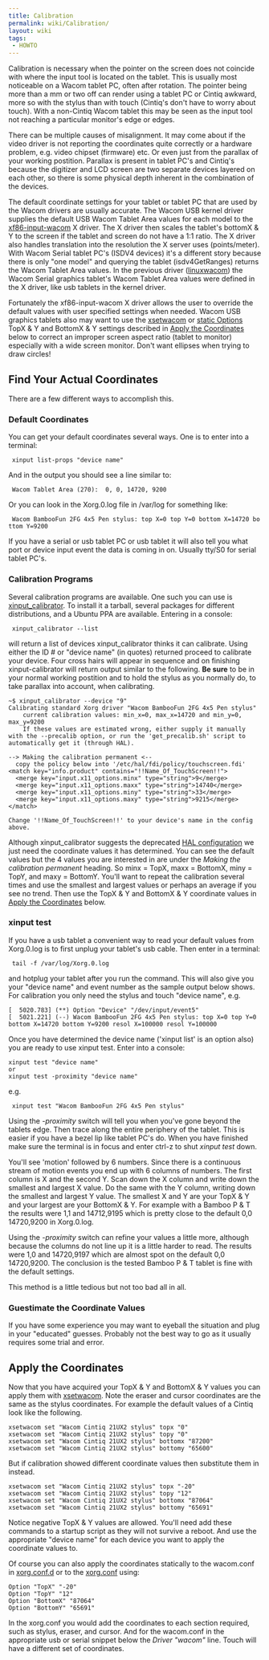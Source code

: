 ```yaml
---
title: Calibration
permalink: wiki/Calibration/
layout: wiki
tags:
 - HOWTO
---
```


Calibration is necessary when the pointer on the screen does not
coincide with where the input tool is located on the tablet. This is
usually most noticeable on a Wacom tablet PC, often after rotation. The
pointer being more than a mm or two off can render using a tablet PC or
Cintiq awkward, more so with the stylus than with touch (Cintiq's don't
have to worry about touch). With a non-Cintiq Wacom tablet this may be
seen as the input tool not reaching a particular monitor's edge or
edges.

There can be multiple causes of misalignment. It may come about if the
video driver is not reporting the coordinates quite correctly or a
hardware problem, e.g. video chipset (firmware) etc. Or even just from
the parallax of your working postition. Parallax is present in tablet
PC's and Cintiq's because the digitizer and LCD screen are two separate
devices layered on each other, so there is some physical depth inherent
in the combination of the devices.

The default coordinate settings for your tablet or tablet PC that are
used by the Wacom drivers are usually accurate. The Wacom USB kernel
driver supplies the default USB Wacom Tablet Area values for each model
to the [xf86-input-wacom](xf86-input-wacom "wikilink") X driver. The X
driver then scales the tablet's bottomX & Y to the screen if the tablet
and screen do not have a 1:1 ratio. The X driver also handles
translation into the resolution the X server uses (points/meter). With
Wacom Serial tablet PC's (ISDV4 devices) it's a different story because
there is only "one model" and querying the tablet (isdv4GetRanges)
returns the Wacom Tablet Area values. In the previous driver
([linuxwacom](linuxwacom "wikilink")) the Wacom Serial graphics tablet's
Wacom Tablet Area values were defined in the X driver, like usb tablets
in the kernel driver.

Fortunately the xf86-input-wacom X driver allows the user to override
the default values with user specified settings when needed. Wacom USB
graphics tablets also may want to use the
[xsetwacom](xsetwacom "wikilink") or [static
Options](/wiki/Configuring_X#Hotplugging_setup_with_udev "wikilink") TopX & Y
and BottomX & Y settings described in [Apply the
Coordinates](/wiki/Calibration#Apply_the_Coordinates "wikilink") below to
correct an improper screen aspect ratio (tablet to monitor) especially
with a wide screen monitor. Don't want ellipses when trying to draw
circles!

Find Your Actual Coordinates
----------------------------

There are a few different ways to accomplish this.

### Default Coordinates

You can get your default coordinates several ways. One is to enter into
a terminal:

` xinput list-props "device name"`

And in the output you should see a line similar to:

` Wacom Tablet Area (270):  0, 0, 14720, 9200`

Or you can look in the Xorg.0.log file in /var/log for something like:

` Wacom BambooFun 2FG 4x5 Pen stylus: top X=0 top Y=0 bottom X=14720 bottom Y=9200`

If you have a serial or usb tablet PC or usb tablet it will also tell
you what port or device input event the data is coming in on. Usually
tty/S0 for serial tablet PC's.

### Calibration Programs

Several calibration programs are available. One such you can use is
[xinput\_calibrator](/wiki/External_applications#xinput_calibrator "wikilink").
To install it a tarball, several packages for different distributions,
and a Ubuntu PPA are available. Entering in a console:

` xinput_calibrator --list`

will return a list of devices xinput\_calibrator thinks it can
calibrate. Using either the ID \# or "device name" (in quotes) returned
proceed to calibrate your device. Four cross hairs will appear in
sequence and on finishing xinput-calibrator will return output similar
to the following. **Be sure** to be in your normal working postition and
to hold the stylus as you normally do, to take parallax into account,
when calibrating.

    ~$ xinput_calibrator --device "9"
    Calibrating standard Xorg driver "Wacom BambooFun 2FG 4x5 Pen stylus"
        current calibration values: min_x=0, max_x=14720 and min_y=0, max_y=9200
        If these values are estimated wrong, either supply it manually with the --precalib option, or run the 'get_precalib.sh' script to automatically get it (through HAL).

    --> Making the calibration permanent <--
      copy the policy below into '/etc/hal/fdi/policy/touchscreen.fdi'
    <match key="info.product" contains="!!Name_Of_TouchScreen!!">
      <merge key="input.x11_options.minx" type="string">9</merge>
      <merge key="input.x11_options.maxx" type="string">14740</merge>
      <merge key="input.x11_options.miny" type="string">33</merge>
      <merge key="input.x11_options.maxy" type="string">9215</merge>
    </match>

    Change '!!Name_Of_TouchScreen!!' to your device's name in the config above.

Although xinput\_calibrator suggests the deprecated [HAL
configuration](/wiki/Configuring_X#Hotplugging_setup_with_HAL "wikilink") we
just need the coordinate values it has determined. You can see the
default values but the 4 values you are interested in are under the
*Making the calibration permanent* heading. So minx = TopX, maxx =
BottomX, miny = TopY, and maxy = BottomY. You'll want to repeat the
calibration several times and use the smallest and largest values or
perhaps an average if you see no trend. Then use the TopX & Y and
BottomX & Y coordinate values in [Apply the
Coordinates](/wiki/Calibration#Apply_the_Coordinates "wikilink") below.

### xinput test

If you have a usb tablet a convenient way to read your default values
from Xorg.0.log is to first unplug your tablet's usb cable. Then enter
in a terminal:

` tail -f /var/log/Xorg.0.log`

and hotplug your tablet after you run the command. This will also give
you your "device name" and event number as the sample output below
shows. For calibration you only need the stylus and touch "device name",
e.g.

    [  5020.783] (**) Option "Device" "/dev/input/event5"
    [  5021.221] (--) Wacom BambooFun 2FG 4x5 Pen stylus: top X=0 top Y=0 bottom X=14720 bottom Y=9200 resol X=100000 resol Y=100000

Once you have determined the device name ('xinput list' is an option
also) you are ready to use xinput test. Enter into a console:

    xinput test "device name"
    or
    xinput test -proximity "device name"

e.g.

` xinput test "Wacom BambooFun 2FG 4x5 Pen stylus"`

Using the *-proximity* switch will tell you when you've gone beyond the
tablets edge. Then trace along the entire periphery of the tablet. This
is easier if you have a bezel lip like tablet PC's do. When you have
finished make sure the terminal is in focus and enter ctrl-z to shut
*xinput test* down.

You'll see 'motion' followed by 6 numbers. Since there is a continuous
stream of motion events you end up with 6 columns of numbers. The first
column is X and the second Y. Scan down the X column and write down the
smallest and largest X value. Do the same with the Y column, writing
down the smallest and largest Y value. The smallest X and Y are your
TopX & Y and your largest are your BottomX & Y. For example with a
Bamboo P & T the results were 1,1 and 14712,9195 which is pretty close
to the default 0,0 14720,9200 in Xorg.0.log.

Using the *-proximity* switch can refine your values a little more,
although because the columns do not line up it is a little harder to
read. The results were 1,0 and 14720,9197 which are almost spot on the
default 0,0 14720,9200. The conclusion is the tested Bamboo P & T tablet
is fine with the default settings.

This method is a little tedious but not too bad all in all.

### Guestimate the Coordinate Values

If you have some experience you may want to eyeball the situation and
plug in your "educated" guesses. Probably not the best way to go as it
usually requires some trial and error.

Apply the Coordinates
---------------------

Now that you have acquired your TopX & Y and BottomX & Y values you can
apply them with [xsetwacom](xsetwacom "wikilink"). Note the eraser and
cursor coordinates are the same as the stylus coordinates. For example
the default values of a Cintiq look like the following.

    xsetwacom set "Wacom Cintiq 21UX2 stylus" topx "0"
    xsetwacom set "Wacom Cintiq 21UX2 stylus" topy "0"
    xsetwacom set "Wacom Cintiq 21UX2 stylus" bottomx "87200"
    xsetwacom set "Wacom Cintiq 21UX2 stylus" bottomy "65600"

But if calibration showed different coordinate values then substitute
them in instead.

    xsetwacom set "Wacom Cintiq 21UX2 stylus" topx "-20"
    xsetwacom set "Wacom Cintiq 21UX2 stylus" topy "12"
    xsetwacom set "Wacom Cintiq 21UX2 stylus" bottomx "87064"
    xsetwacom set "Wacom Cintiq 21UX2 stylus" bottomy "65691"

Notice negative TopX & Y values are allowed. You'll need add these
commands to a startup script as they will not survive a reboot. And use
the appropriate "device name" for each device you want to apply the
coordinate values to.

Of course you can also apply the coordinates statically to the
wacom.conf in
[xorg.conf.d](/wiki/Configuring_X#Hotplugging_setup_with_udev "wikilink") or
to the
[xorg.conf](/wiki/Configuring_X#Manual_setup_in_the_xorg.conf "wikilink")
using:

    Option "TopX" "-20"
    Option "TopY" "12"
    Option "BottomX" "87064"
    Option "BottomY" "65691"

In the xorg.conf you would add the coordinates to each section required,
such as stylus, eraser, and cursor. And for the wacom.conf in the
appropriate usb or serial snippet below the *Driver "wacom"* line. Touch
will have a different set of coordinates.
